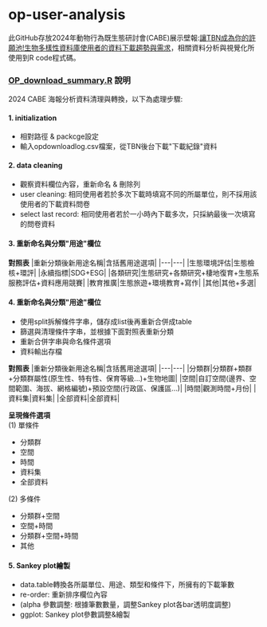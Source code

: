 # op-user-analysis

此GitHub存放2024年動物行為既生態研討會(CABE)展示壁報:[讓TBN成為你的許願池!生物多樣性資料庫使用者的資料下載趨勢與需求](https://drive.google.com/file/d/1DbNRO_mBuRPkHOrR0rqq4-qsT-bVbY-E/view)，相關資料分析與視覺化所使用到R code程式碼。

### [OP_download_summary.R](https://github.com/TBNworkGroup/op_download_summary/blob/main/OP_download_summary.R) 說明

2024 CABE 海報分析資料清理與轉換，以下為處理步驟:
#### 1. initialization
* 相對路徑 & packcge設定
* 輸入opdownloadlog.csv檔案，從TBN後台下載"下載紀錄"資料
#### 2. data cleaning
* 觀察資料欄位內容，重新命名 & 刪除列
*  user cleaning: 相同使用者若於多次下載時填寫不同的所屬單位，則不採用該使用者的下載資料問卷
*  select last record: 相同使用者若於一小時內下載多次，只採納最後一次填寫的問卷資料

#### 3. 重新命名與分類"用途"欄位
**對照表**
|重新分類後新用途名稱|含括舊用途選項|
|---|---|
|生態環境評估|生態檢核+環評|
|永續指標|SDG+ESG|
|各類研究|生態研究+各類研究+棲地復育+生態系服務評估+資料應用競賽|
|教育推廣|生態旅遊+環境教育+寫作|
|其他|其他+多選|

#### 4. 重新命名與分類"用途"欄位
* 使用split拆解條件字串，儲存成list後再重新合併成table
* 篩選與清理條件字串，並根據下面對照表重新分類
* 重新合併字串與命名條件選項
* 資料輸出存檔

**對照表**
|重新分類後新用途名稱|含括舊用途選項|
|---|---|
|分類群|分類群+類群+分類群屬性(原生性、特有性、保育等級...)+生物地圖|
|空間|自訂空間(邊界、空間範圍、海拔、網格編號)+預設空間(行政區、保護區...)|
|時間|觀測時間+月份|
|資料集|資料集|
|全部資料|全部資料|

**呈現條件選項**\
(1) 單條件
* 分類群
* 空間
* 時間
* 資料集
* 全部資料

(2) 多條件
* 分類群+空間
* 空間+時間
* 分類群+空間+時間
* 其他


#### 5. Sankey plot繪製

* data.table轉換各所屬單位、用途、類型和條件下，所擁有的下載筆數
* re-order: 重新排序欄位內容
* (alpha 參數調整: 根據筆數數量，調整Sankey plot各bar透明度調整)
* ggplot: Sankey plot參數調整&繪製
